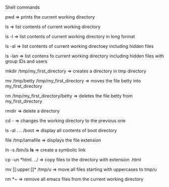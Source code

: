 Shell commands

pwd => prints the current working directory

ls => list contents of current working directory



ls -l => list contents of current working directory in long format

ls -al => list contents of current working directoey including hidden files

ls -lan => list contens fo current working directory including hidden files with group IDs and users

mkdir /tmp/my_first_directory => creates a directory in tmp directory

mv /tmp/betty /tmp/my_first_directory => moves the file betty into my_first_directory

rm /tmp/my_first_directory/betty => deletes the file betty from my_first_directory 

rmdir => delete a directory

cd - => changes the working directory to the previous one

ls -al . .. /boot => display all contents of boot directory

file /tmp/iamafile => displays the file extension

ln -s /bin/ls __ls__ => create a symbolic link

cp -un *html. ../ => copy files to the directory with extension .html

mv [[:upper:]]* /tmp/u => move all files starting with uppercases to tmp/u

rm *~ => remove all emacs files from the current working directory
